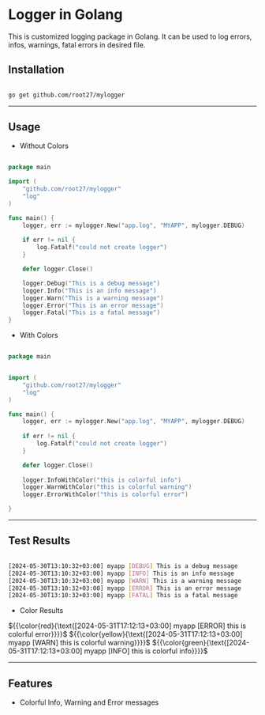 # Logger in Golang

This is customized logging package in Golang. It can be used to log errors, infos, warnings, fatal errors in desired file. 


## Installation

```bash

go get github.com/root27/mylogger

```
---

## Usage

- Without Colors

```go

package main

import (
    "github.com/root27/mylogger"
    "log"
)

func main() {
    logger, err := mylogger.New("app.log", "MYAPP", mylogger.DEBUG)
    
    if err != nil {
		log.Fatalf("could not create logger")
	}

    defer logger.Close()

    logger.Debug("This is a debug message")
    logger.Info("This is an info message")
    logger.Warn("This is a warning message")
    logger.Error("This is an error message")
    logger.Fatal("This is a fatal message")
}

```

- With Colors

```go

package main


import (
    "github.com/root27/mylogger"
    "log"
)

func main() {
    logger, err := mylogger.New("app.log", "MYAPP", mylogger.DEBUG)
    
    if err != nil {
		log.Fatalf("could not create logger")
	}

    defer logger.Close()
    
    logger.InfoWithColor("this is colorful info")
    logger.WarnWithColor("this is colorful warning")
    logger.ErrorWithColor("this is colorful error")

}

```


---

## Test Results

```bash

[2024-05-30T13:10:32+03:00] myapp [DEBUG] This is a debug message
[2024-05-30T13:10:32+03:00] myapp [INFO] This is an info message
[2024-05-30T13:10:32+03:00] myapp [WARN] This is a warning message
[2024-05-30T13:10:32+03:00] myapp [ERROR] This is an error message
[2024-05-30T13:10:32+03:00] myapp [FATAL] This is a fatal message

```
- Color Results

${{\color{red}{\text{[2024-05-31T17:12:13+03:00] myapp [ERROR] this is colorful error}}}}$
${{\color{yellow}{\text{[2024-05-31T17:12:13+03:00] myapp [WARN] this is colorful warning}}}}$
${{\color{green}{\text{[2024-05-31T17:12:13+03:00] myapp [INFO] this is colorful info}}}}$

---

## Features

- Colorful Info, Warning and Error messages




